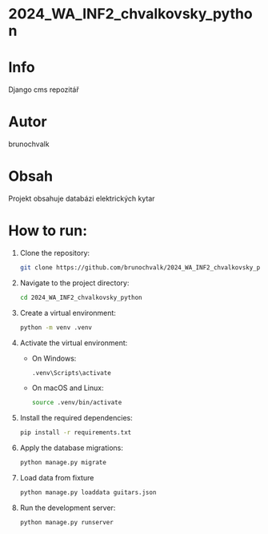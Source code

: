 # 2024_WA_INF2_chvalkovsky_python
# Info
Django cms repozitář
# Autor
brunochvalk
# Obsah
Projekt obsahuje databázi elektrických kytar

# How to run:
1. Clone the repository:
    ```sh
    git clone https://github.com/brunochvalk/2024_WA_INF2_chvalkovsky_python.git
    ```
2. Navigate to the project directory:
    ```sh
    cd 2024_WA_INF2_chvalkovsky_python
    ```
3. Create a virtual environment:
    ```sh
    python -m venv .venv
    ```
4. Activate the virtual environment:

    - On Windows:
        ```sh
        .venv\Scripts\activate
        ```
    - On macOS and Linux:
        ```sh
        source .venv/bin/activate
        ```
5. Install the required dependencies:
    ```sh
    pip install -r requirements.txt
    ```
6. Apply the database migrations:
    ```sh
    python manage.py migrate
    ```
7. Load data from fixture
    ```sh
    python manage.py loaddata guitars.json
    ```
8. Run the development server:
    ```sh
    python manage.py runserver
    ```